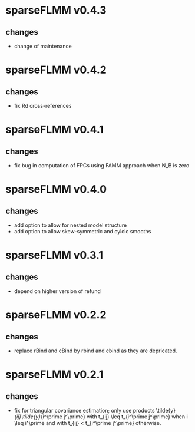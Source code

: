 # sparseFLMM v0.4.3

## changes

- change of maintenance

# sparseFLMM v0.4.2

## changes
- fix Rd cross-references

# sparseFLMM v0.4.1

## changes

- fix bug in computation of FPCs using FAMM approach when N_B is zero

# sparseFLMM v0.4.0

## changes

- add option to allow for nested model structure
- add option to allow skew-symmetric and cylcic smooths


# sparseFLMM v0.3.1

## changes

- depend on higher version of refund


# sparseFLMM v0.2.2

## changes

- replace rBind and cBind by rbind and cbind as they are depricated.

  
# sparseFLMM v0.2.1

## changes

- fix for triangular covariance estimation; only use products
  \tilde{y}_{ij}\tilde{y}_{i^\prime j^\prime} with 
  t_{ij} \leq t_{i^\prime j^\prime} when i \leq i^\prime and with 
  t_{ij} < t_{i^\prime j^\prime} otherwise. 
